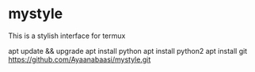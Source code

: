 # mystyle
This is a stylish interface for termux

apt update && upgrade 
apt install python 
apt install python2
apt install git
https://github.com/Ayaanabaasi/mystyle.git
